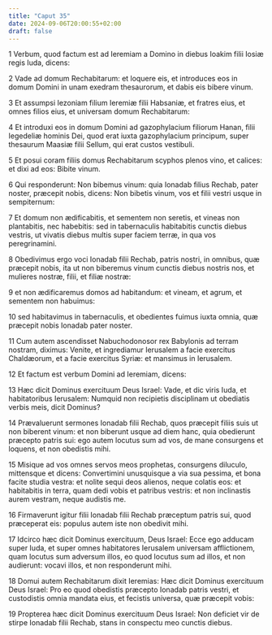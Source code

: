 ```yaml
---
title: "Caput 35"
date: 2024-09-06T20:00:55+02:00
draft: false
---
```



1 Verbum, quod factum est ad Ieremiam a Domino in diebus Ioakim filii Iosiæ regis Iuda, dicens:

2 Vade ad domum Rechabitarum: et loquere eis, et introduces eos in domum Domini in unam exedram thesaurorum, et dabis eis bibere vinum.

3 Et assumpsi Iezoniam filium Ieremiæ filii Habsaniæ, et fratres eius, et omnes filios eius, et universam domum Rechabitarum:

4 Et introduxi eos in domum Domini ad gazophylacium filiorum Hanan, filii Iegedeliæ hominis Dei, quod erat iuxta gazophylacium principum, super thesaurum Maasiæ filii Sellum, qui erat custos vestibuli.

5 Et posui coram filiis domus Rechabitarum scyphos plenos vino, et calices: et dixi ad eos: Bibite vinum.

6 Qui responderunt: Non bibemus vinum: quia Ionadab filius Rechab, pater noster, præcepit nobis, dicens: Non bibetis vinum, vos et filii vestri usque in sempiternum:

7 Et domum non ædificabitis, et sementem non seretis, et vineas non plantabitis, nec habebitis: sed in tabernaculis habitabitis cunctis diebus vestris, ut vivatis diebus multis super faciem terræ, in qua vos peregrinamini.

8 Obedivimus ergo voci Ionadab filii Rechab, patris nostri, in omnibus, quæ præcepit nobis, ita ut non biberemus vinum cunctis diebus nostris nos, et mulieres nostræ, filii, et filiæ nostræ:

9 et non ædificaremus domos ad habitandum: et vineam, et agrum, et sementem non habuimus:

10 sed habitavimus in tabernaculis, et obedientes fuimus iuxta omnia, quæ præcepit nobis Ionadab pater noster.

11 Cum autem ascendisset Nabuchodonosor rex Babylonis ad terram nostram, diximus: Venite, et ingrediamur Ierusalem a facie exercitus Chaldæorum, et a facie exercitus Syriæ: et mansimus in Ierusalem.

12 Et factum est verbum Domini ad Ieremiam, dicens:

13 Hæc dicit Dominus exercituum Deus Israel: Vade, et dic viris Iuda, et habitatoribus Ierusalem: Numquid non recipietis disciplinam ut obediatis verbis meis, dicit Dominus?

14 Prævaluerunt sermones Ionadab filii Rechab, quos præcepit filiis suis ut non biberent vinum: et non biberunt usque ad diem hanc, quia obedierunt præcepto patris sui: ego autem locutus sum ad vos, de mane consurgens et loquens, et non obedistis mihi.

15 Misique ad vos omnes servos meos prophetas, consurgens diluculo, mittensque et dicens: Convertimini unusquisque a via sua pessima, et bona facite studia vestra: et nolite sequi deos alienos, neque colatis eos: et habitabitis in terra, quam dedi vobis et patribus vestris: et non inclinastis aurem vestram, neque audistis me.

16 Firmaverunt igitur filii Ionadab filii Rechab præceptum patris sui, quod præceperat eis: populus autem iste non obedivit mihi.

17 Idcirco hæc dicit Dominus exercituum, Deus Israel: Ecce ego adducam super Iuda, et super omnes habitatores Ierusalem universam afflictionem, quam locutus sum adversum illos, eo quod locutus sum ad illos, et non audierunt: vocavi illos, et non responderunt mihi.

18 Domui autem Rechabitarum dixit Ieremias: Hæc dicit Dominus exercituum Deus Israel: Pro eo quod obedistis præcepto Ionadab patris vestri, et custodistis omnia mandata eius, et fecistis universa, quæ præcepit vobis:

19 Propterea hæc dicit Dominus exercituum Deus Israel: Non deficiet vir de stirpe Ionadab filii Rechab, stans in conspectu meo cunctis diebus.

